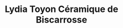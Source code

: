 ---
title: "Lydia Toyon Céramique de Biscarrosse"
url: /biscarrosse/lydia-toyon-ceramique-de-biscarrosse/
shop: Töpferei
---